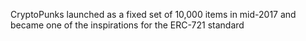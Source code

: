 CryptoPunks launched as a fixed set of 10,000 items in mid-2017 and became one of the inspirations for the ERC-721 standard